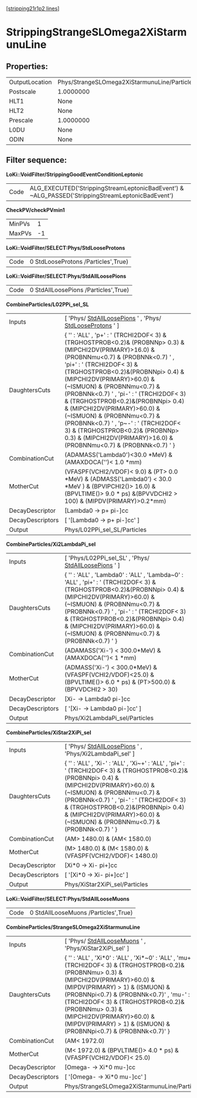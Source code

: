 [[stripping21r1p2 lines]](./stripping21r1p2-index)

# StrippingStrangeSLOmega2XiStarmunuLine

## Properties:

|                |                                              |
|----------------|----------------------------------------------|
| OutputLocation | Phys/StrangeSLOmega2XiStarmunuLine/Particles |
| Postscale      | 1.0000000                                    |
| HLT1           | None                                         |
| HLT2           | None                                         |
| Prescale       | 1.0000000                                    |
| L0DU           | None                                         |
| ODIN           | None                                         |

## Filter sequence:

**LoKi::VoidFilter/StrippingGoodEventConditionLeptonic**

|      |                                                                                                   |
|------|---------------------------------------------------------------------------------------------------|
| Code | ALG_EXECUTED('StrippingStreamLeptonicBadEvent') & \~ALG_PASSED('StrippingStreamLeptonicBadEvent') |

**CheckPV/checkPVmin1**

|        |     |
|--------|-----|
| MinPVs | 1   |
| MaxPVs | -1  |

**LoKi::VoidFilter/SELECT:Phys/StdLooseProtons**

|      |                                     |
|------|-------------------------------------|
| Code | 0 StdLooseProtons /Particles',True) |

**LoKi::VoidFilter/SELECT:Phys/StdAllLoosePions**

|      |                                      |
|------|--------------------------------------|
| Code | 0 StdAllLoosePions /Particles',True) |

**CombineParticles/L02PPi_sel_SL**

|                  |                                                                                                                                                                                                                                                                                                                                                                                                                                                                                                                                                                                          |
|------------------|------------------------------------------------------------------------------------------------------------------------------------------------------------------------------------------------------------------------------------------------------------------------------------------------------------------------------------------------------------------------------------------------------------------------------------------------------------------------------------------------------------------------------------------------------------------------------------------|
| Inputs           | [ 'Phys/ [StdAllLoosePions](./stripping21r1p2-stdallloosepions) ' , 'Phys/ [StdLooseProtons](./stripping21r1p2-stdlooseprotons) ' ]                                                                                                                                                                                                                                                                                                                                                                                                                                                    |
| DaughtersCuts    | { '' : 'ALL' , 'p+' : ' (TRCHI2DOF\< 3) & (TRGHOSTPROB\<0.2)& (PROBNNp\> 0.3) & (MIPCHI2DV(PRIMARY)\>16.0) & (PROBNNmu\<0.7) & (PROBNNk\<0.7) ' , 'pi+' : ' (TRCHI2DOF\< 3) & (TRGHOSTPROB\<0.2)&(PROBNNpi\> 0.4) & (MIPCHI2DV(PRIMARY)\>60.0) & (\~ISMUON) & (PROBNNmu\<0.7) & (PROBNNk\<0.7) ' , 'pi-' : ' (TRCHI2DOF\< 3) & (TRGHOSTPROB\<0.2)&(PROBNNpi\> 0.4) & (MIPCHI2DV(PRIMARY)\>60.0) & (\~ISMUON) & (PROBNNmu\<0.7) & (PROBNNk\<0.7) ' , 'p\~-' : ' (TRCHI2DOF\< 3) & (TRGHOSTPROB\<0.2)& (PROBNNp\> 0.3) & (MIPCHI2DV(PRIMARY)\>16.0) & (PROBNNmu\<0.7) & (PROBNNk\<0.7) ' } |
| CombinationCut   | (ADAMASS('Lambda0')\<30.0 \*MeV) & (AMAXDOCA('')\< 1.0 \*mm)                                                                                                                                                                                                                                                                                                                                                                                                                                                                                                                             |
| MotherCut        | (VFASPF(VCHI2/VDOF)\< 9.0) & (PT\> 0.0 \*MeV) & (ADMASS('Lambda0') \< 30.0 \*MeV ) & (BPVIPCHI2()\> 16.0) & (BPVLTIME()\> 9.0 \* ps) &(BPVVDCHI2 \> 100) & (MIPDV(PRIMARY)\>0.2\*mm)                                                                                                                                                                                                                                                                                                                                                                                                     |
| DecayDescriptor  | [Lambda0 -\> p+ pi-]cc                                                                                                                                                                                                                                                                                                                                                                                                                                                                                                                                                                 |
| DecayDescriptors | [ '[Lambda0 -\> p+ pi-]cc' ]                                                                                                                                                                                                                                                                                                                                                                                                                                                                                                                                                         |
| Output           | Phys/L02PPi_sel_SL/Particles                                                                                                                                                                                                                                                                                                                                                                                                                                                                                                                                                             |

**CombineParticles/Xi2LambdaPi_sel**

|                  |                                                                                                                                                                                                                                                                                                                                                            |
|------------------|------------------------------------------------------------------------------------------------------------------------------------------------------------------------------------------------------------------------------------------------------------------------------------------------------------------------------------------------------------|
| Inputs           | [ 'Phys/L02PPi_sel_SL' , 'Phys/ [StdAllLoosePions](./stripping21r1p2-stdallloosepions) ' ]                                                                                                                                                                                                                                                               |
| DaughtersCuts    | { '' : 'ALL' , 'Lambda0' : 'ALL' , 'Lambda\~0' : 'ALL' , 'pi+' : ' (TRCHI2DOF\< 3) & (TRGHOSTPROB\<0.2)&(PROBNNpi\> 0.4) & (MIPCHI2DV(PRIMARY)\>60.0) & (\~ISMUON) & (PROBNNmu\<0.7) & (PROBNNk\<0.7) ' , 'pi-' : ' (TRCHI2DOF\< 3) & (TRGHOSTPROB\<0.2)&(PROBNNpi\> 0.4) & (MIPCHI2DV(PRIMARY)\>60.0) & (\~ISMUON) & (PROBNNmu\<0.7) & (PROBNNk\<0.7) ' } |
| CombinationCut   | (ADAMASS('Xi-') \< 300.0\*MeV) & (AMAXDOCA('')\< 1 \*mm)                                                                                                                                                                                                                                                                                                   |
| MotherCut        | (ADMASS('Xi-') \< 300.0\*MeV) & (VFASPF(VCHI2/VDOF)\<25.0) & (BPVLTIME()\> 6.0 \* ps) & (PT\>500.0) & (BPVVDCHI2 \> 30)                                                                                                                                                                                                                                    |
| DecayDescriptor  | [Xi- -\> Lambda0 pi-]cc                                                                                                                                                                                                                                                                                                                                  |
| DecayDescriptors | [ '[Xi- -\> Lambda0 pi-]cc' ]                                                                                                                                                                                                                                                                                                                          |
| Output           | Phys/Xi2LambdaPi_sel/Particles                                                                                                                                                                                                                                                                                                                             |

**CombineParticles/XiStar2XiPi_sel**

|                  |                                                                                                                                                                                                                                                                                                                                                    |
|------------------|----------------------------------------------------------------------------------------------------------------------------------------------------------------------------------------------------------------------------------------------------------------------------------------------------------------------------------------------------|
| Inputs           | [ 'Phys/ [StdAllLoosePions](./stripping21r1p2-stdallloosepions) ' , 'Phys/Xi2LambdaPi_sel' ]                                                                                                                                                                                                                                                     |
| DaughtersCuts    | { '' : 'ALL' , 'Xi-' : 'ALL' , 'Xi\~+' : 'ALL' , 'pi+' : ' (TRCHI2DOF\< 3) & (TRGHOSTPROB\<0.2)&(PROBNNpi\> 0.4) & (MIPCHI2DV(PRIMARY)\>60.0) & (\~ISMUON) & (PROBNNmu\<0.7) & (PROBNNk\<0.7) ' , 'pi-' : ' (TRCHI2DOF\< 3) & (TRGHOSTPROB\<0.2)&(PROBNNpi\> 0.4) & (MIPCHI2DV(PRIMARY)\>60.0) & (\~ISMUON) & (PROBNNmu\<0.7) & (PROBNNk\<0.7) ' } |
| CombinationCut   | (AM\> 1480.0) & (AM\< 1580.0)                                                                                                                                                                                                                                                                                                                      |
| MotherCut        | (M\> 1480.0) & (M\< 1580.0) & (VFASPF(VCHI2/VDOF)\< 1480.0)                                                                                                                                                                                                                                                                                        |
| DecayDescriptor  | [Xi\*0 -\> Xi- pi+]cc                                                                                                                                                                                                                                                                                                                            |
| DecayDescriptors | [ '[Xi\*0 -\> Xi- pi+]cc' ]                                                                                                                                                                                                                                                                                                                    |
| Output           | Phys/XiStar2XiPi_sel/Particles                                                                                                                                                                                                                                                                                                                     |

**LoKi::VoidFilter/SELECT:Phys/StdAllLooseMuons**

|      |                                      |
|------|--------------------------------------|
| Code | 0 StdAllLooseMuons /Particles',True) |

**CombineParticles/StrangeSLOmega2XiStarmunuLine**

|                  |                                                                                                                                                                                                                                                                                                                                                                                                    |
|------------------|----------------------------------------------------------------------------------------------------------------------------------------------------------------------------------------------------------------------------------------------------------------------------------------------------------------------------------------------------------------------------------------------------|
| Inputs           | [ 'Phys/ [StdAllLooseMuons](./stripping21r1p2-stdallloosemuons) ' , 'Phys/XiStar2XiPi_sel' ]                                                                                                                                                                                                                                                                                                     |
| DaughtersCuts    | { '' : 'ALL' , 'Xi\*0' : 'ALL' , 'Xi\*\~0' : 'ALL' , 'mu+' : ' (TRCHI2DOF\< 3) & (TRGHOSTPROB\<0.2)& (PROBNNmu\> 0.3) & (MIPCHI2DV(PRIMARY)\>60.0) & (MIPDV(PRIMARY) \> 1) & (ISMUON) & (PROBNNpi\<0.7) & (PROBNNk\<0.7)' , 'mu-' : ' (TRCHI2DOF\< 3) & (TRGHOSTPROB\<0.2)& (PROBNNmu\> 0.3) & (MIPCHI2DV(PRIMARY)\>60.0) & (MIPDV(PRIMARY) \> 1) & (ISMUON) & (PROBNNpi\<0.7) & (PROBNNk\<0.7)' } |
| CombinationCut   | (AM\< 1972.0)                                                                                                                                                                                                                                                                                                                                                                                      |
| MotherCut        | (M\< 1972.0) & (BPVLTIME()\> 4.0 \* ps) & (VFASPF(VCHI2/VDOF)\< 25.0)                                                                                                                                                                                                                                                                                                                              |
| DecayDescriptor  | [Omega- -\> Xi\*0 mu-]cc                                                                                                                                                                                                                                                                                                                                                                         |
| DecayDescriptors | [ '[Omega- -\> Xi\*0 mu-]cc' ]                                                                                                                                                                                                                                                                                                                                                                 |
| Output           | Phys/StrangeSLOmega2XiStarmunuLine/Particles                                                                                                                                                                                                                                                                                                                                                       |
